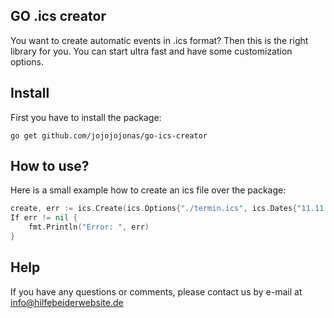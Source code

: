 ## GO .ics creator
You want to create automatic events in .ics format? Then this is the right library for you. You can start ultra fast and have some customization options.

## Install
First you have to install the package:

```console
go get github.com/jojojojonas/go-ics-creator
```

## How to use?
Here is a small example how to create an ics file over the package:

```go
create, err := ‌ics.Create(ics.Options{"./termin.ics", ics.Dates{"11.11.2020", "23:15:00"}, ics.Dates{"11.11.2020", "23:45:00"}, "Updates Hilfe bei der Website", "Get some updates done!"})
If err != nil {
	fmt.Println("Error: ", err)
}
```

## Help
If you have any questions or comments, please contact us by e-mail at [info@hilfebeiderwebsite.de](mailto:info@hilfebeiderwebsite.de)